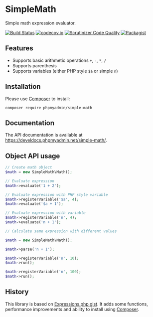 # SimpleMath

Simple math expression evaluator.

[![Build Status](https://travis-ci.org/phpmyadmin/simple-math.svg?branch=master)](https://travis-ci.org/phpmyadmin/simple-math)
[![codecov.io](https://codecov.io/github/phpmyadmin/simple-math/coverage.svg?branch=master)](https://codecov.io/github/phpmyadmin/simple-math?branch=master)
[![Scrutinizer Code Quality](https://scrutinizer-ci.com/g/phpmyadmin/simple-math/badges/quality-score.png?b=master)](https://scrutinizer-ci.com/g/phpmyadmin/simple-math/?branch=master)
[![Packagist](https://img.shields.io/packagist/dt/phpmyadmin/simple-math.svg)](https://packagist.org/packages/phpmyadmin/simple-math)

## Features

* Supports basic arithmetic operations `+`, `-`, `*`, `/`
* Supports parenthesis
* Supports variables (either PHP style `$a` or simple `n`)

## Installation

Please use [Composer][1] to install:

```
composer require phpmyadmin/simple-math
```

## Documentation

The API documentation is available at 
<https://develdocs.phpmyadmin.net/simple-math/>.


## Object API usage

```php
// Create math object
$math = new SimpleMath\Math();

// Evaluate expression
$math->evaluate('1 + 2');

// Evaluate expression with PHP style variable
$math->registerVariable('$a', 4);
$math->evaluate('$a + 1');

// Evaluate expression with variable
$math->registerVariable('n', 4);
$math->evaluate('n + 1');

// Calculate same expression with different values

$math = new SimpleMath\Math();

$math->parse('n + 1');

$math->registerVariable('n', 10);
$math->run();

$math->registerVariable('n', 100);
$math->run();
```

## History

This library is based on [Expressions.php gist][2]. It adds some functions,
performance improvements and ability to install using [Composer][1].

[1]:https://getcomposer.org/
[2]:https://gist.github.com/dremie/fcb1f5beecc327679de8cca51c8e4743
